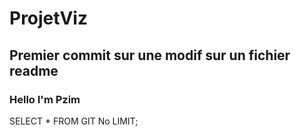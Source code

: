 # ProjetViz
## Premier commit sur une modif sur un fichier readme
### Hello I'm Pzim
SELECT * FROM GIT No LIMIT;
